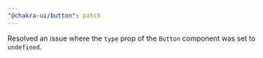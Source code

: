 ```yaml
---
"@chakra-ui/button": patch
---
```


Resolved an issue where the `type` prop of the `Button` component was set to
`undefined`.
